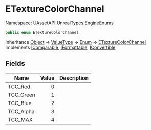 # ETextureColorChannel

Namespace: UAssetAPI.UnrealTypes.EngineEnums

```csharp
public enum ETextureColorChannel
```

Inheritance [Object](https://docs.microsoft.com/en-us/dotnet/api/system.object) → [ValueType](https://docs.microsoft.com/en-us/dotnet/api/system.valuetype) → [Enum](https://docs.microsoft.com/en-us/dotnet/api/system.enum) → [ETextureColorChannel](./uassetapi.unrealtypes.engineenums.etexturecolorchannel.md)<br>
Implements [IComparable](https://docs.microsoft.com/en-us/dotnet/api/system.icomparable), [IFormattable](https://docs.microsoft.com/en-us/dotnet/api/system.iformattable), [IConvertible](https://docs.microsoft.com/en-us/dotnet/api/system.iconvertible)

## Fields

| Name | Value | Description |
| --- | --: | --- |
| TCC_Red | 0 |  |
| TCC_Green | 1 |  |
| TCC_Blue | 2 |  |
| TCC_Alpha | 3 |  |
| TCC_MAX | 4 |  |
